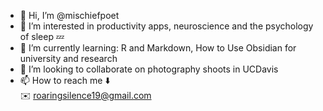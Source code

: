 - :pinched_fingers: Hi, I’m @mischiefpoet
- 👀 I’m interested in productivity apps, neuroscience and the psychology of sleep :zzz: 
- 🌱 I’m currently learning: R and Markdown, How to Use Obsidian for university and research
- 💞️ I’m looking to collaborate on photography shoots in UCDavis
- 📫 How to reach me :arrow_down:  
:envelope: roaringsilence19@gmail.com

<!---
mischiefpoet/mischiefpoet is a ✨ special ✨ repository because its `README.md` (this file) appears on your GitHub profile.
You can click the Preview link to take a look at your changes.
--->
